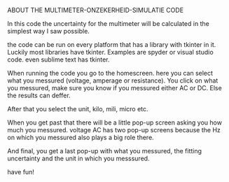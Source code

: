 ABOUT THE MULTIMETER-ONZEKERHEID-SIMULATIE CODE

In this code the uncertainty for the multimeter will be calculated in the simplest way I saw possible.

the code can be run on every platform that has a library with tkinter in it. Luckily most libraries have tkinter. 
Examples are spyder or visual studio code. even sublime text has tkinter.

When running the code you go to the homescreen. here you can select what you messured (voltage, amperage or resistance). You click on what you messured, make sure you
know if you messured either AC or DC. Else the results can deffer. 

After that you select the unit, kilo, mili, micro etc. 

When you get past that there will be a little pop-up screen asking you how much you messured. voltage AC has two pop-up screens because the Hz on which you messured
also plays a big role there. 

And final, you get a last pop-up with what you messured, the fitting uncertainty and the unit in which you messsured.

have fun!
